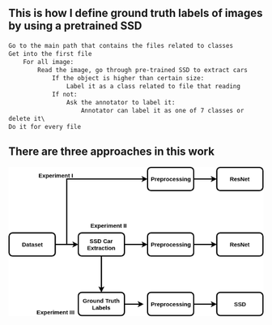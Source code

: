 ## This is how I define ground truth labels of images by using a pretrained SSD

```pseudo
Go to the main path that contains the files related to classes
Get into the first file
    For all image:
        Read the image, go through pre-trained SSD to extract cars
            If the object is higher than certain size:
                Label it as a class related to file that reading
            If not:
                Ask the annotator to label it:
                    Annotator can label it as one of 7 classes or delete it\
Do it for every file
```

## There are three approaches in this work

![alt text](images/overview.png "Overview of the Approaches")

